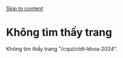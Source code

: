[Skip to content](https://daa.uit.edu.vn/cqui/ctdt-khoa-2024#main)

Không tìm thấy trang
====================

Không tìm thấy trang "/cqui/ctdt-khoa-2024".